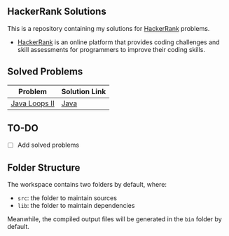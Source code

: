 ## HackerRank Solutions

This is a repository containing my solutions for [HackerRank](https://www.hackerrank.com/) problems.
- [HackerRank](https://www.hackerrank.com/) is an online platform that provides coding challenges and skill assessments for programmers to improve their coding skills.

## Solved Problems
| Problem | Solution Link |
| - | - |
| [Java Loops II](https://www.hackerrank.com/challenges/java-loops) | [Java](https://github.com/Izzy129/hackerrank-solutions/blob/main/Java/Java%20Loops%20II/Solution.java) | 

## TO-DO
- [ ] Add solved problems
 
## Folder Structure

The workspace contains two folders by default, where:

- `src`: the folder to maintain sources
- `lib`: the folder to maintain dependencies

Meanwhile, the compiled output files will be generated in the `bin` folder by default.
